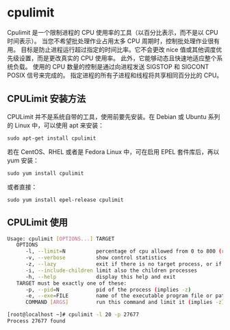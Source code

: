 # cpulimit

Cpulimit 是一个限制进程的 CPU 使用率的工具（以百分比表示，而不是以 CPU 时间表示）。 当您不希望批处理作业占用太多 CPU  周期时，控制批处理作业很有用。 目标是防止进程运行超过指定的时间比率。它不会更改 nice 值或其他调度优先级设置，而是更改真实的 CPU  使用率。 此外，它能够动态且快速地适应整个系统负载。 使用的 CPU 数量的控制是通过向进程发送 SIGSTOP 和 SIGCONT POSIX 信号来完成的。 指定进程的所有子进程和线程将共享相同百分比的 CPU。

## CPULimit 安装方法

CPULimit 并不是系统自带的工具，使用前要先安装。在 Debian 或 Ubuntu 系列的 Linux 中，可以使用 apt 来安装：

```
sudo apt-get install cpulimit
```

若在 CentOS、RHEL 或者是 Fedora Linux 中，可在启用 EPEL 套件库后，再以 yum 安装：

```
sudo yum install cpulimit
```

或者直接：

```
sudo yum install epel-release cpulimit
```

## CPULimit 使用

```bash
Usage: cpulimit [OPTIONS...] TARGET
   OPTIONS
      -l, --limit=N          percentage of cpu allowed from 0 to 800 (required) # 允许的 CPU 百分比，范围从 0 到 800（必需）
      -v, --verbose          show control statistics                            # 显示控制统计信息
      -z, --lazy             exit if there is no target process, or if it dies  # 如果没有目标进程或目标进程终止，则退出
      -i, --include-children limit also the children processes                  # 还限制子进程
      -h, --help             display this help and exit
   TARGET must be exactly one of these:
      -p, --pid=N            pid of the process (implies -z)                    # 进程的 pid（隐含 -z）
      -e, --exe=FILE         name of the executable program file or path name   # 可执行程序文件的名称或路径名
      COMMAND [ARGS]         run this command and limit it (implies -z)         # 命令 [参数] 运行此命令并限制它（隐含 -z）
```

```bash
[root@localhost ~]# cpulimit -l 20 -p 27677
Process 27677 found
```

‍
